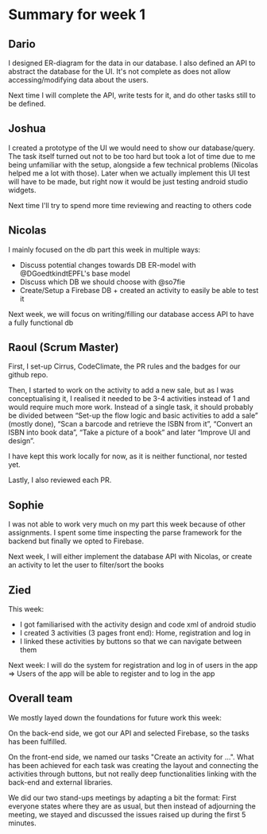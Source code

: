 # Summary for week 1

## Dario
I designed ER-diagram for the data in our database. I also defined an API to abstract the database for the UI. It's not complete as does not allow accessing/modifying data about the users.

Next time I will complete the API, write tests for it, and do other tasks still to be defined.

## Joshua
I created a prototype of the UI we would need to show our database/query.
The task itself turned out not to be too hard but  took a lot of time due to me being unfamiliar with the setup, alongside a few technical problems (Nicolas helped me a lot with those). 
Later when we actually implement this UI test will have to be made, but right now it would be just testing android studio widgets.

Next time I'll try to spend more time reviewing and reacting to others code

## Nicolas
I mainly focused on the db part this week in multiple ways:
- Discuss potential changes towards DB ER-model with @DGoedtkindtEPFL's base model
- Discuss which DB we should choose with @so7fie
- Create/Setup a Firebase DB + created an activity to easily be able to test it

Next week, we will focus on writing/filling our database access API to have a fully functional db

## Raoul (Scrum Master)
First, I set-up Cirrus, CodeClimate, the PR rules and the badges for our github repo.

Then, I started to work on the activity to add a new sale, but as I was conceptualising it, I realised it needed to be 3-4 activities instead of 1 and would require much more work. Instead of a single task, it should probably be divided between “Set-up the flow logic and basic activities to add a sale” (mostly done), “Scan a barcode and retrieve the ISBN from it”, “Convert an ISBN into book data”, “Take a picture of a book” and later “Improve UI and design”.

I have kept this work locally for now, as it is neither functional, nor tested yet.

Lastly, I also reviewed each PR.

## Sophie
I was not able to work very much on my part this week because of other assignments. I spent some time inspecting the parse framework for the backend but finally we opted to Firebase.

Next week, I will either implement the database API with Nicolas, or create an activity to let the user to filter/sort the books

## Zied
This week:
- I got familiarised with the activity design and code xml of android studio
- I created 3 activities (3 pages front end): Home, registration and log in
- I linked these activities by buttons so that we can navigate between them

Next week: I will do the system for registration and log in of users in the app => Users of the app will be able to register and to log in the app

## Overall team
We mostly layed down the foundations for future work this week:

On the back-end side, we got our API and selected Firebase, so the tasks has been fulfilled.

On the front-end side, we named our tasks "Create an activity for ...". What has been achieved for each task was creating the layout and connecting the activities through buttons, but not really deep functionalities linking with the back-end and external libraries.

We did our two stand-ups meetings by adapting a bit the format: First everyone states where they are as usual, but then instead of adjourning the meeting, we stayed and discussed the issues raised up during the first 5 minutes.
